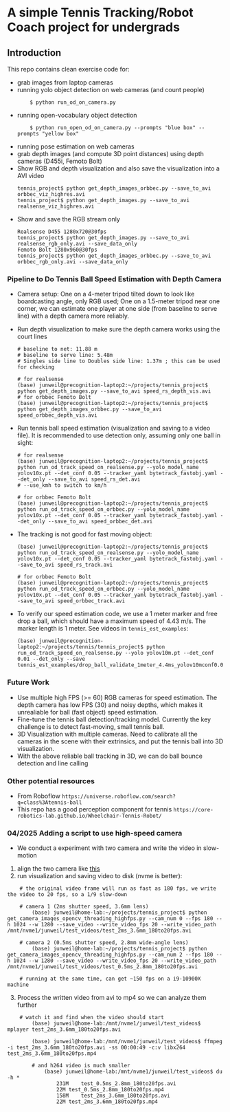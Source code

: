 # A simple Tennis Tracking/Robot Coach project for undergrads

## Introduction

This repo contains clean exercise code for:

+ grab images from laptop cameras
+ running yolo object detection on web cameras (and count people)
    ```
        $ python run_od_on_camera.py
    ```
+ running open-vocabulary object detection
    ```
        $ python run_open_od_on_camera.py --prompts "blue box" --prompts "yellow box"
    ```
+ running pose estimation on web cameras
+ grab depth images (and compute 3D point distances) using depth cameras (D455i, Femoto Bolt)
+ Show RGB and depth visualization and also save the visualization into a AVI video
    ```
    tennis_project$ python get_depth_images_orbbec.py --save_to_avi orbbec_viz_highres.avi
    tennis_project$ python get_depth_images.py --save_to_avi realsense_viz_highres.avi
    ```
+ Show and save the RGB stream only
    ```
    Realsense D455 1280x720@30fps
    tennis_project$ python get_depth_images.py --save_to_avi realsense_rgb_only.avi --save_data_only
    Femoto Bolt 1280x960@30fps
    tennis_project$ python get_depth_images_orbbec.py --save_to_avi orbbec_rgb_only.avi --save_data_only
    ```

### Pipeline to Do Tennis Ball Speed Estimation with Depth Camera

+ Camera setup: One on a 4-meter tripod tilted down to look like boardcasting angle, only RGB used; One on a 1.5-meter tripod near one corner, we can estimate one player at one side (from baseline to serve line) with a depth camera more reliably.
+ Run depth visualization to make sure the depth camera works using the court lines
    ```
    # baseline to net: 11.88 m
    # baseline to serve line: 5.48m
    # Singles side line to Doubles side line: 1.37m ; this can be used for checking

    # for realsense
    (base) junweil@precognition-laptop2:~/projects/tennis_project$ python get_depth_images.py --save_to_avi speed_rs_depth_vis.avi
    # for orbbec Femoto Bolt
    (base) junweil@precognition-laptop2:~/projects/tennis_project$ python get_depth_images_orbbec.py --save_to_avi speed_orbbec_depth_vis.avi

    ```
+ Run tennis ball speed estimation (visualization and saving to a video file). It is recommended to use detection only, assuming only one ball in sight:
    ```
    # for realsense
    (base) junweil@precognition-laptop2:~/projects/tennis_project$ python run_od_track_speed_on_realsense.py --yolo_model_name yolov10x.pt --det_conf 0.05 --tracker_yaml bytetrack_fastobj.yaml --det_only --save_to_avi speed_rs_det.avi
    # --use_kmh to switch to km/h

    # for orbbec Femoto Bolt
    (base) junweil@precognition-laptop2:~/projects/tennis_project$ python run_od_track_speed_on_orbbec.py --yolo_model_name yolov10x.pt --det_conf 0.05 --tracker_yaml bytetrack_fastobj.yaml --det_only --save_to_avi speed_orbbec_det.avi

    ```

+ The tracking is not good for fast moving object:
    ```
    (base) junweil@precognition-laptop2:~/projects/tennis_project$ python run_od_track_speed_on_realsense.py --yolo_model_name yolov10x.pt --det_conf 0.05 --tracker_yaml bytetrack_fastobj.yaml --save_to_avi speed_rs_track.avi

    # for orbbec Femoto Bolt
    (base) junweil@precognition-laptop2:~/projects/tennis_project$ python run_od_track_speed_on_orbbec.py --yolo_model_name yolov10x.pt --det_conf 0.05 --tracker_yaml bytetrack_fastobj.yaml --save_to_avi speed_orbbec_track.avi
    ```

+ To verify our speed estimation code, we use a 1 meter marker and free drop a ball, which should have a maximum speed of 4.43 m/s. The marker length is 1 meter. See videos in `tennis_est_examples`:
    ```
    (base) junweil@precognition-laptop2:~/projects/tennis/tennis_project$ python run_od_track_speed_on_realsense.py --yolo yolov10m.pt --det_conf 0.01 --det_only --save tennis_est_examples/drop_ball_validate_1meter_4.4ms_yolov10mconf0.01.avi
    ```

### Future Work

+ Use multiple high FPS (>= 60) RGB cameras for speed estimation. The depth camera has low FPS (30) and noisy depths, which makes it unrealiable for ball (fast object) speed estimation.
+ Fine-tune the tennis ball detection/tracking model. Currently the key challenge is to detect fast-moving, small tennis ball.
+ 3D Visualization with multiple cameras. Need to calibrate all the cameras in the scene with their extrinsics, and put the tennis ball into 3D visualization.
+ With the above reliable ball tracking in 3D, we can do ball bounce detection and line calling

### Other potential resources
+ From Roboflow `https://universe.roboflow.com/search?q=class%3Atennis-ball`
+ This repo has a good perception component for tennis `https://core-robotics-lab.github.io/Wheelchair-Tennis-Robot/`

### 04/2025 Adding a script to use high-speed camera
+ We conduct a experiment with two camera and write the video in slow-motion
1. align the two camera like [this](tennis_est_examples/2_highspeed_camera_setup.jpg)
2. run visualization and saving video to disk (nvme is better):
```
    # the original video frame will run as fast as 180 fps, we write the video to 20 fps, so a 1/9 slow-down

    # camera 1 (2ms shutter speed, 3.6mm lens)
        (base) junweil@home-lab:~/projects/tennis_project$ python get_camera_images_opencv_threading_highfps.py --cam_num 0 --fps 180 --h 1024 --w 1280 --save_video --write_video_fps 20 --write_video_path /mnt/nvme1/junweil/test_videos/test_2ms_3.6mm_180to20fps.avi

    # camera 2 (0.5ms shutter speed, 2.8mm wide-angle lens)
        (base) junweil@home-lab:~/projects/tennis_project$ python get_camera_images_opencv_threading_highfps.py --cam_num 2 --fps 180 --h 1024 --w 1280 --save_video --write_video_fps 20 --write_video_path /mnt/nvme1/junweil/test_videos/test_0.5ms_2.8mm_180to20fps.avi

    # running at the same time, can get ~150 fps on a i9-10900X machine
```
3. Process the written video from avi to mp4 so we can analyze them further
```
    # watch it and find when the video should start
        (base) junweil@home-lab:/mnt/nvme1/junweil/test_videos$ mplayer test_2ms_3.6mm_180to20fps.avi

        (base) junweil@home-lab:/mnt/nvme1/junweil/test_videos$ ffmpeg -i test_2ms_3.6mm_180to20fps.avi -ss 00:00:49 -c:v libx264 test_2ms_3.6mm_180to20fps.mp4

        # and h264 video is much smaller
            (base) junweil@home-lab:/mnt/nvme1/junweil/test_videos$ du -h *
                231M    test_0.5ms_2.8mm_180to20fps.avi
                22M test_0.5ms_2.8mm_180to20fps.mp4
                158M    test_2ms_3.6mm_180to20fps.avi
                22M test_2ms_3.6mm_180to20fps.mp4

```
